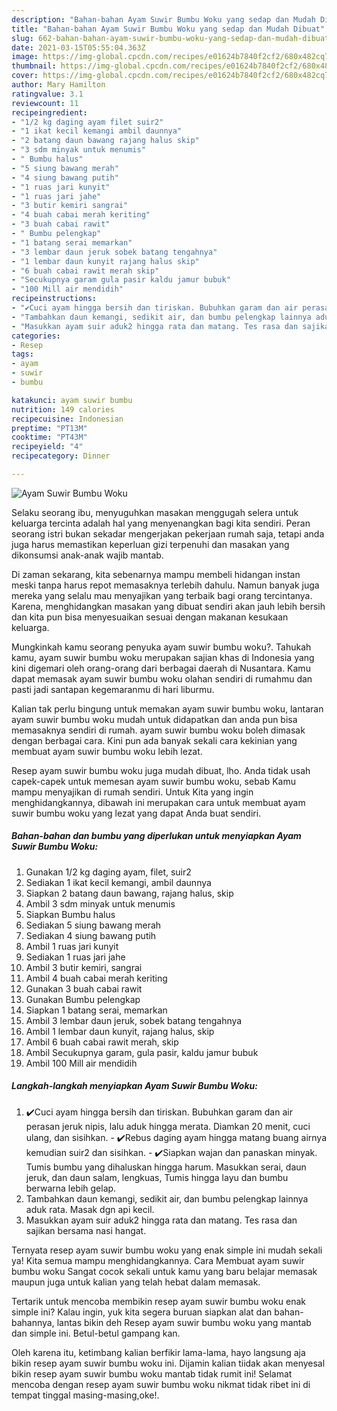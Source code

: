 ```yaml
---
description: "Bahan-bahan Ayam Suwir Bumbu Woku yang sedap dan Mudah Dibuat"
title: "Bahan-bahan Ayam Suwir Bumbu Woku yang sedap dan Mudah Dibuat"
slug: 662-bahan-bahan-ayam-suwir-bumbu-woku-yang-sedap-dan-mudah-dibuat
date: 2021-03-15T05:55:04.363Z
image: https://img-global.cpcdn.com/recipes/e01624b7840f2cf2/680x482cq70/ayam-suwir-bumbu-woku-foto-resep-utama.jpg
thumbnail: https://img-global.cpcdn.com/recipes/e01624b7840f2cf2/680x482cq70/ayam-suwir-bumbu-woku-foto-resep-utama.jpg
cover: https://img-global.cpcdn.com/recipes/e01624b7840f2cf2/680x482cq70/ayam-suwir-bumbu-woku-foto-resep-utama.jpg
author: Mary Hamilton
ratingvalue: 3.1
reviewcount: 11
recipeingredient:
- "1/2 kg daging ayam filet suir2"
- "1 ikat kecil kemangi ambil daunnya"
- "2 batang daun bawang rajang halus skip"
- "3 sdm minyak untuk menumis"
- " Bumbu halus"
- "5 siung bawang merah"
- "4 siung bawang putih"
- "1 ruas jari kunyit"
- "1 ruas jari jahe"
- "3 butir kemiri sangrai"
- "4 buah cabai merah keriting"
- "3 buah cabai rawit"
- " Bumbu pelengkap"
- "1 batang serai memarkan"
- "3 lembar daun jeruk sobek batang tengahnya"
- "1 lembar daun kunyit rajang halus skip"
- "6 buah cabai rawit merah skip"
- "Secukupnya garam gula pasir kaldu jamur bubuk"
- "100 Mill air mendidih"
recipeinstructions:
- "✔️Cuci ayam hingga bersih dan tiriskan. Bubuhkan garam dan air perasan jeruk nipis, lalu aduk hingga merata. Diamkan 20 menit, cuci ulang, dan sisihkan. ✔️Rebus daging ayam hingga matang buang airnya kemudian suir2 dan sisihkan. ✔️Siapkan wajan dan panaskan minyak. Tumis bumbu yang dihaluskan hingga harum. Masukkan serai, daun jeruk, dan daun salam, lengkuas, Tumis hingga layu dan bumbu berwarna lebih gelap."
- "Tambahkan daun kemangi, sedikit air, dan bumbu pelengkap lainnya aduk rata. Masak dgn api kecil."
- "Masukkan ayam suir aduk2 hingga rata dan matang. Tes rasa dan sajikan bersama nasi hangat."
categories:
- Resep
tags:
- ayam
- suwir
- bumbu

katakunci: ayam suwir bumbu 
nutrition: 149 calories
recipecuisine: Indonesian
preptime: "PT13M"
cooktime: "PT43M"
recipeyield: "4"
recipecategory: Dinner

---
```



![Ayam Suwir Bumbu Woku](https://img-global.cpcdn.com/recipes/e01624b7840f2cf2/680x482cq70/ayam-suwir-bumbu-woku-foto-resep-utama.jpg)

Selaku seorang ibu, menyuguhkan masakan menggugah selera untuk keluarga tercinta adalah hal yang menyenangkan bagi kita sendiri. Peran seorang istri bukan sekadar mengerjakan pekerjaan rumah saja, tetapi anda juga harus memastikan keperluan gizi terpenuhi dan masakan yang dikonsumsi anak-anak wajib mantab.

Di zaman  sekarang, kita sebenarnya mampu membeli hidangan instan meski tanpa harus repot memasaknya terlebih dahulu. Namun banyak juga mereka yang selalu mau menyajikan yang terbaik bagi orang tercintanya. Karena, menghidangkan masakan yang dibuat sendiri akan jauh lebih bersih dan kita pun bisa menyesuaikan sesuai dengan makanan kesukaan keluarga. 



Mungkinkah kamu seorang penyuka ayam suwir bumbu woku?. Tahukah kamu, ayam suwir bumbu woku merupakan sajian khas di Indonesia yang kini digemari oleh orang-orang dari berbagai daerah di Nusantara. Kamu dapat memasak ayam suwir bumbu woku olahan sendiri di rumahmu dan pasti jadi santapan kegemaranmu di hari liburmu.

Kalian tak perlu bingung untuk memakan ayam suwir bumbu woku, lantaran ayam suwir bumbu woku mudah untuk didapatkan dan anda pun bisa memasaknya sendiri di rumah. ayam suwir bumbu woku boleh dimasak dengan berbagai cara. Kini pun ada banyak sekali cara kekinian yang membuat ayam suwir bumbu woku lebih lezat.

Resep ayam suwir bumbu woku juga mudah dibuat, lho. Anda tidak usah capek-capek untuk memesan ayam suwir bumbu woku, sebab Kamu mampu menyajikan di rumah sendiri. Untuk Kita yang ingin menghidangkannya, dibawah ini merupakan cara untuk membuat ayam suwir bumbu woku yang lezat yang dapat Anda buat sendiri.

<!--inarticleads1-->

##### Bahan-bahan dan bumbu yang diperlukan untuk menyiapkan Ayam Suwir Bumbu Woku:

1. Gunakan 1/2 kg daging ayam, filet, suir2
1. Sediakan 1 ikat kecil kemangi, ambil daunnya
1. Siapkan 2 batang daun bawang, rajang halus, skip
1. Ambil 3 sdm minyak untuk menumis
1. Siapkan  Bumbu halus
1. Sediakan 5 siung bawang merah
1. Sediakan 4 siung bawang putih
1. Ambil 1 ruas jari kunyit
1. Sediakan 1 ruas jari jahe
1. Ambil 3 butir kemiri, sangrai
1. Ambil 4 buah cabai merah keriting
1. Gunakan 3 buah cabai rawit
1. Gunakan  Bumbu pelengkap
1. Siapkan 1 batang serai, memarkan
1. Ambil 3 lembar daun jeruk, sobek batang tengahnya
1. Ambil 1 lembar daun kunyit, rajang halus, skip
1. Ambil 6 buah cabai rawit merah, skip
1. Ambil Secukupnya garam, gula pasir, kaldu jamur bubuk
1. Ambil 100 Mill air mendidih




<!--inarticleads2-->

##### Langkah-langkah menyiapkan Ayam Suwir Bumbu Woku:

1. ✔️Cuci ayam hingga bersih dan tiriskan. Bubuhkan garam dan air perasan jeruk nipis, lalu aduk hingga merata. Diamkan 20 menit, cuci ulang, dan sisihkan. - ✔️Rebus daging ayam hingga matang buang airnya kemudian suir2 dan sisihkan. - ✔️Siapkan wajan dan panaskan minyak. Tumis bumbu yang dihaluskan hingga harum. Masukkan serai, daun jeruk, dan daun salam, lengkuas, Tumis hingga layu dan bumbu berwarna lebih gelap.
1. Tambahkan daun kemangi, sedikit air, dan bumbu pelengkap lainnya aduk rata. Masak dgn api kecil.
1. Masukkan ayam suir aduk2 hingga rata dan matang. Tes rasa dan sajikan bersama nasi hangat.




Ternyata resep ayam suwir bumbu woku yang enak simple ini mudah sekali ya! Kita semua mampu menghidangkannya. Cara Membuat ayam suwir bumbu woku Sangat cocok sekali untuk kamu yang baru belajar memasak maupun juga untuk kalian yang telah hebat dalam memasak.

Tertarik untuk mencoba membikin resep ayam suwir bumbu woku enak simple ini? Kalau ingin, yuk kita segera buruan siapkan alat dan bahan-bahannya, lantas bikin deh Resep ayam suwir bumbu woku yang mantab dan simple ini. Betul-betul gampang kan. 

Oleh karena itu, ketimbang kalian berfikir lama-lama, hayo langsung aja bikin resep ayam suwir bumbu woku ini. Dijamin kalian tiidak akan menyesal bikin resep ayam suwir bumbu woku mantab tidak rumit ini! Selamat mencoba dengan resep ayam suwir bumbu woku nikmat tidak ribet ini di tempat tinggal masing-masing,oke!.

